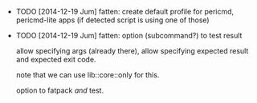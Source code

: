 * TODO [2014-12-19 Jum] fatten: create default profile for pericmd, pericmd-lite apps (if detected script is using one of those)
* TODO [2014-12-19 Jum] fatten: option (subcommand?) to test result

  allow specifying args (already there), allow specifying expected result and
  expected exit code.
  
  note that we can use lib::core::only for this.
  
  option to fatpack *and* test.
